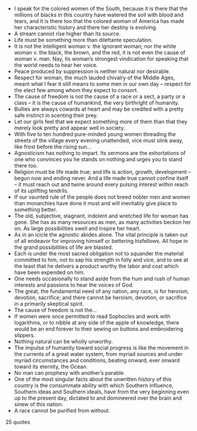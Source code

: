  - I speak for the colored women of the South, because it is there that the millions of blacks in this country have watered the soil with blood and tears, and it is there too that the colored woman of America has made her characteristic history and there her destiny is evolving.
 - A stream cannot rise higher than its source.
 - Life must be something more than dilettante speculation.
 - It is not the intelligent woman v. the ignorant woman; nor the white woman v. the black, the brown, and the red, it is not even the cause of woman v. man. Nay, tis woman’s strongest vindication for speaking that the world needs to hear her voice.
 - Peace produced by suppression is neither natural nor desirable.
 - Respect for woman, the much lauded chivalry of the Middle Ages, meant what I fear it still means to some men in our own day – respect for the elect few among whom they expect to consort.
 - The cause of freedom is not the cause of a race or a sect, a party or a class – it is the cause of humankind, the very birthright of humanity.
 - Bullies are always cowards at heart and may be credited with a pretty safe instinct in scenting their prey.
 - Let our girls feel that we expect something more of them than that they merely look pretty and appear well in society.
 - With five to ten hundred pure-minded young women threading the streets of the village every evening unattended, vice must slink away, like frost before the rising sun...
 - Agnosticism has nothing to impart. Its sermons are the exhortations of one who convinces you he stands on nothing and urges you to stand there too.
 - Religion must be life made true; and life is action, growth, development – begun now and ending never. And a life made true cannot confine itself – it must reach out and twine around every pulsing interest within reach of its uplifting tendrils.
 - If our vaunted rule of the people does not breed nobler men and women than monarchies have done it must and will inevitably give place to something better.
 - The old, subjective, stagnant, indolent and wretched life for woman has gone. She has as many resources as men, as many activities beckon her on. As large possibilities swell and inspire her heart.
 - As in an icicle the agnostic abides alone. The vital principle is taken out of all endeavor for improving himself or bettering hisfellows. All hope in the grand possibilities of life are blasted.
 - Each is under the most sacred obligation not to squander the material committed to him, not to sap his strength in folly and vice, and to see at the least that he delivers a product worthy the labor and cost which have been expended on him.
 - One needs occasionally to stand aside from the hum and rush of human interests and passions to hear the voices of God.
 - The great, the fundamental need of any nation, any race, is for heroism, devotion, sacrifice; and there cannot be heroism, devotion, or sacrifice in a primarily skeptical spirit.
 - The cause of freedom is not the...
 - If women were once permitted to read Sophocles and work with logarithms, or to nibble at any side of the apple of knowledge, there would be an end forever to their sewing on buttons and embroidering slippers.
 - Nothing natural can be wholly unworthy.
 - The impulse of humanity toward social progress is like the movement in the currents of a great water system, from myriad sources and under myriad circumstances and conditions, beating onward, ever onward toward its eternity, the Ocean.
 - No man can prophesy with another’s parable.
 - One of the most singular facts about the unwritten history of this country is the consummate ability with which Southern influence, Southern ideas and Southern ideals, have from the very beginning even up to the present day, dictated to and domineered over the brain and sinew of this nation.
 - A race cannot be purified from without.

25 quotes